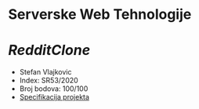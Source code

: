**Serverske Web Tehnologije**
=============================
# *RedditClone*

- Stefan Vlajkovic
- Index: SR53/2020
- Broj bodova: 100/100  
- [Specifikacija projekta](ProjekatSVT2022.pdf)